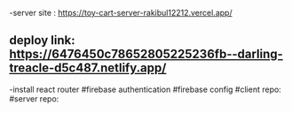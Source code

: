 

-server site : https://toy-cart-server-rakibul12212.vercel.app/
## deploy link:  https://6476450c78652805225236fb--darling-treacle-d5c487.netlify.app/
-install react router
#firebase authentication
#firebase config
#client repo:
#server repo:
